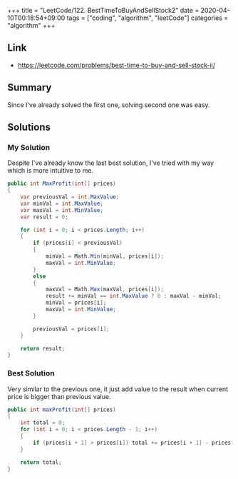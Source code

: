 +++
title = "LeetCode/122. BestTimeToBuyAndSellStock2"
date = 2020-04-10T00:18:54+09:00
tags = ["coding", "algorithm", "leetCode"]
categories = "algorithm"
+++

<div class="description">

## Link

- https://leetcode.com/problems/best-time-to-buy-and-sell-stock-ii/

## Summary

Since I've already solved the first one, solving second one was easy.

## Solutions

### My Solution

Despite I've already know the last best solution, I've tried with my way which is more intuitive to me.

```cs
public int MaxProfit(int[] prices)
{
	var previousVal = int.MaxValue;
	var minVal = int.MaxValue;
	var maxVal = int.MinValue;
	var result = 0;

	for (int i = 0; i < prices.Length; i++)
	{
		if (prices[i] < previousVal)
		{
			minVal = Math.Min(minVal, prices[i]);
			maxVal = int.MinValue;
		}
		else
		{
			maxVal = Math.Max(maxVal, prices[i]);
			result += minVal == int.MaxValue ? 0 : maxVal - minVal;
			minVal = prices[i];
			maxVal = int.MinValue;
		}

		previousVal = prices[i];
	}

	return result;
}
```

### Best Solution

Very similar to the previous one, it just add value to the result when current price is bigger than previous value.

```cs
public int maxProfit(int[] prices)
{
	int total = 0;
	for (int i = 0; i < prices.Length - 1; i++)
	{
		if (prices[i + 1] > prices[i]) total += prices[i + 1] - prices[i];
	}

	return total;
}
```
